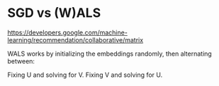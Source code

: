 # SGD vs (W)ALS

https://developers.google.com/machine-learning/recommendation/collaborative/matrix

WALS works by initializing the embeddings randomly, then alternating between:

Fixing U and solving for V.
Fixing V and solving for U.

